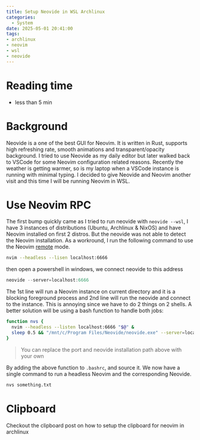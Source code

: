 ```yaml
---
title: Setup Neovide in WSL Archlinux
categories:
  - System
date: 2025-05-01 20:41:00
tags: 
- archlinux
- neovim
- wsl
- neovide
---
```


# Reading time
- less than 5 min

# Background
Neovide is a one of the best GUI for Neovim. It is written in Rust, supports high refreshing rate, smooth animations and transparent/opacity background. I tried to use Neovide as my daily editor but later walked back to VSCode for some Neovim configuration related reasons. Recently the weather is getting warmer, so is my laptop when a VSCode instance is running with minimal typing. I decided to give Neovide and Neovim another visit and this time I will be running Neovim in WSL.

# Use Neovim RPC

The first bump quickly came as I tried to run neovide with `neovide --wsl`, I have 3 instances of distributions (Ubuntu, Archlinux & NixOS) and have Neovim installed on first 2 distros. But the neovide was not able to detect the Neovim installation. As a workround, I run the following command to use the Neovim [remote](https://Neovim.io/doc/user/remote.html) mode.

```bash
nvim --headless --lisen localhost:6666 
```

then open a powershell in windows, we connect neovide to this address

```powershell
neovide --server=localhost:6666
```

The 1st line will run a Neovim instance on current directory and it is a blocking foreground process and 2nd line will run the neovide and connect to the instance. This is annoying since we have to do 2 things on 2 shells.
A better solution will be using a bash function to handle both jobs:

```bash
function nvs {
  nvim --headless --listen localhost:6666 "$@" &
  sleep 0.5 && "/mnt/c/Program Files/Neovide/neovide.exe" --server=localhost:6666 &
}
```

> You can replace the port and neovide installation path above with your own

By adding the above function to `.bashrc`, and source it. We now have a single command to run a headless Neovim and the corresponding Neovide.

```bash
nvs something.txt
```

# Clipboard
Checkout the clipboard post on how to setup the clipboard for neovim in archlinux

